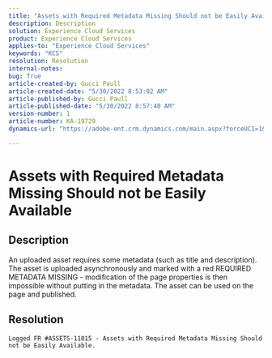 ```yaml
---
title: "Assets with Required Metadata Missing Should not be Easily Available"
description: Description
solution: Experience Cloud Services
product: Experience Cloud Services
applies-to: "Experience Cloud Services"
keywords: "KCS"
resolution: Resolution
internal-notes: 
bug: True
article-created-by: Gucci Paull
article-created-date: "5/30/2022 8:53:02 AM"
article-published-by: Gucci Paull
article-published-date: "5/30/2022 8:57:40 AM"
version-number: 1
article-number: KA-19729
dynamics-url: "https://adobe-ent.crm.dynamics.com/main.aspx?forceUCI=1&pagetype=entityrecord&etn=knowledgearticle&id=06fcb7e4-f5df-ec11-bb3d-000d3a33d402"

---
```

# Assets with Required Metadata Missing Should not be Easily Available

## Description


An uploaded asset requires some metadata (such as title and description). The asset is uploaded asynchronously and marked with a red REQUIRED METADATA MISSING - modification of the page properties is then impossible without putting in the metadata. The asset can be used on the page and published.


## Resolution


`Logged FR #ASSETS-11015 - Assets with Required Metadata Missing Should not be Easily Available.`
